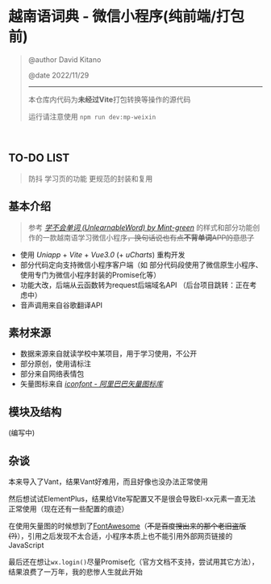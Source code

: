 # 越南语词典 - 微信小程序(纯前端/打包前)

> @author David Kitano
>
> @date 2022/11/29
>
> ----
>
> 本仓库内代码为**未经过Vite**打包转换等操作的源代码
>
> 运行请注意使用 `npm run dev:mp-weixin`
>

<br>

## TO-DO LIST

> 防抖
> 学习页的功能
> 更规范的封装和复用

## 基本介绍

> 参考&nbsp;[*学不会单词 (UnlearnableWord) by Mint-green*](https://github.com/Mint-green/UnlearnableWord)&nbsp;的样式和部分功能创作的一款越南语学习微信小程序<del>，换句话说也有点<strong>不背单词</strong>APP的意思了</del>
>
* 使用 *Uniapp* + *Vite* + *Vue3.0* (+ *uCharts*) 重构开发
* 部分代码定向支持微信小程序客户端（如 部分代码段使用了微信原生小程序、使用专门为微信小程序封装的Promise化等）
* 功能大改，后端从云函数转为request后端域名API （后台项目跳转：正在考虑中）
* 音声调用来自谷歌翻译API

## 素材来源

* 数据来源来自就读学校中某项目，用于学习使用，不公开
* 部分原创，使用请标注
* 部分来自网络表情包
* 矢量图标来自&nbsp;[*iconfont - 阿里巴巴矢量图标库*](https://www.iconfont.cn/)

## 模块及结构

(编写中)

## 杂谈

本来导入了Vant，结果Vant好难用，而且好像也没办法正常使用

然后想试试ElementPlus，结果给Vite写配置又不是很会导致El-xx元素一直无法正常使用（现在还有一些配置的痕迹）

在使用矢量图的时候想到了[FontAwesome](https://fontawesome.com/start)（~~不是百度搜出来的那个老旧盗版(?)~~），引用之后发现不太合适，小程序本质上也不能引用外部网页链接的JavaScript

最后还在想让`wx.login()`尽量Promise化（官方文档不支持，尝试用其它方法），结果浪费了一万年，我的悲惨人生就此开始
